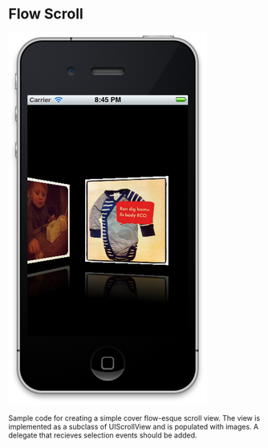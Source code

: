Flow Scroll
==================

![Screen shot](https://github.com/hugowetterberg/FlowScroll/raw/master/pictures/screen.png "The view in action")

Sample code for creating a simple cover flow-esque scroll view. The view is implemented as a subclass of UIScrollView and is populated with images. A delegate that recieves selection events should be added.
